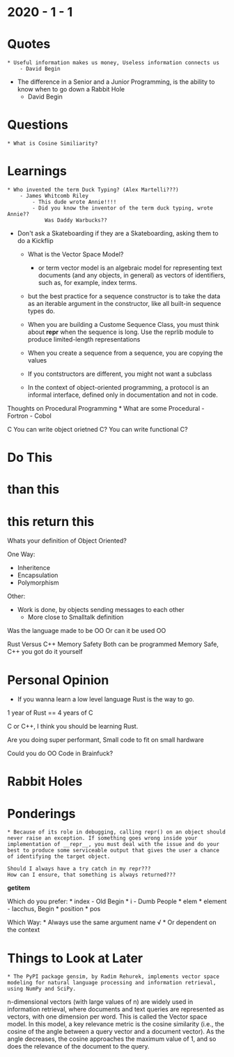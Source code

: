 2020 - 1 - 1
============

Quotes
======
	* Useful information makes us money, Useless information connects us
		- David Begin
  * The difference in a Senior and a Junior Programming, is the ability
    to know when to go down a Rabbit Hole
      - David Begin


Questions
=========
	* What is Cosine Similiarity?

Learnings
=========
	* Who invented the term Duck Typing? (Alex Martelli???)
		- James Whitcomb Riley
			- This dude wrote Annie!!!!
			- Did you know the inventor of the term duck typing, wrote Annie??
				Was Daddy Warbucks??

  * Don't ask a Skateboarding if they are a Skateboarding, asking them to do a Kickflip
	* What is the Vector Space Model?
		-  or term vector model is an algebraic model for representing text documents (and any objects, in general)
 			as vectors of identifiers, such as, for example, index terms.
	* but the best practice for a sequence constructor is to take the data as an iterable argument in the constructor, like all built-in sequence types do.


	* When you are building a Custome Sequence Class, you must think
		about __repr__ when the sequence is long.
		Use the reprlib module to produce limited-length representations


	* When you create a sequence from a sequence, you are copying
    the values


	* If you contstructors are different, you might not want a subclass
	* In the context of object-oriented programming, a protocol is an informal interface, defined only in documentation and not in code. 



Thoughts on Procedural Programming
	* What are some Procedural
    - Fortron
    - Cobol

C
You can write object orietned C?
You can write functional C?

# Do This
# than this
# this return this

Whats your definition of Object Oriented?

One Way:
  - Inheritence
  - Encapsulation
  - Polymorphism

Other:
  - Work is done, by objects sending messages to each other
    - More close to Smalltalk definition


Was the language made to be OO
Or can it be used OO


Rust Versus C++ Memory Safety
Both can be programmed Memory Safe, C++ you got do it yourself



Personal Opinion
===============
  * If you wanna learn a low level language Rust is the way to go.

1 year of Rust == 4 years of C

C or C++, I think you should be learning Rust.

Are you doing super performant,
Small code to fit on small hardware


Could you do OO Code in Brainfuck?






Rabbit Holes
============







Ponderings
==========
	* Because of its role in debugging, calling repr() on an object should never raise an exception. If something goes wrong inside your implementation of __repr__, you must deal with the issue and do your best to produce some serviceable output that gives the user a chance of identifying the target object.

	Should I always have a try catch in my repr???
	How can I ensure, that something is always returned???



__getitem__


Which do you prefer:
	* index - Old Begin
	* i     - Dumb People
	* elem
	* element - Iacchus, Begin
	* position
	* pos


Which Way:
	* Always use the same argument name √
	* Or dependent on the context




Things to Look at Later
=======================
	* The PyPI package gensim, by Radim Rehurek, implements vector space modeling for natural language processing and information retrieval, using NumPy and SciPy.



n-dimensional vectors (with large values of n) are widely used in information retrieval,
where documents and text queries are represented as vectors, with one dimension per word. This is called the Vector space model. In this model, a key relevance metric is the cosine similarity (i.e., the cosine of the angle between a query vector and a document vector). As the angle decreases, the cosine approaches the maximum value of 1, and so does the relevance of the document to the query.
